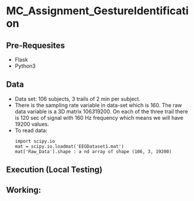 # MC_Assignment_GestureIdentification

## Pre-Requesites
 - Flask
 - Python3
 

## Data
 * Data set: 106 subjects, 3 trails of 2 min per subject. 
 * There is the sampling rate variable in data-set which is 160. The raw data variable is a 3D matrix 106*3*19200. On each of the three trail there is 120 sec of signal with 160 Hz frequency which means we will have 19200 values.  
 * To read data:
    ```
    import scipy.io
    mat = scipy.io.loadmat('EEGDataset1.mat')
    mat['Raw_Data'].shape : a nd array of shape (106, 3, 19200)
    ```
    
     

## Execution (Local Testing)


## Working:
